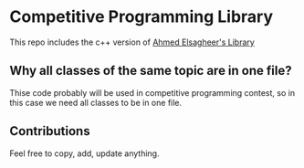 # Competitive Programming Library

This repo includes the c++ version of [Ahmed Elsagheer's Library](https://github.com/AhmadElsagheer/Competitive-programming-library) 

## Why all classes of the same topic are in one file?

Thise code probably will be used in competitive programming contest, so in this case we need all classes to be in one file.

## Contributions

Feel free to copy, add, update anything.

